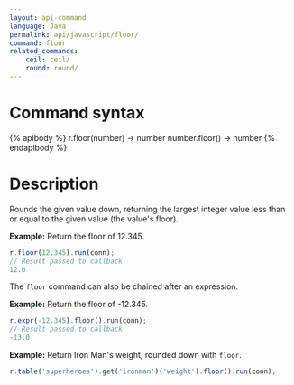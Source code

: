 ```yaml
---
layout: api-command
language: Java
permalink: api/javascript/floor/
command: floor
related_commands:
    ceil: ceil/
    round: round/
---
```

# Command syntax #

{% apibody %}
r.floor(number) &rarr; number
number.floor() &rarr; number
{% endapibody %}

# Description #

Rounds the given value down, returning the largest integer value less than or equal to the given value (the value's floor).

__Example:__ Return the floor of 12.345.

```js
r.floor(12.345).run(conn);
// Result passed to callback
12.0
```

The `floor` command can also be chained after an expression.

__Example:__ Return the floor of -12.345.

```js
r.expr(-12.345).floor().run(conn);
// Result passed to callback
-13.0
```

__Example:__ Return Iron Man's weight, rounded down with `floor`.

```js
r.table('superheroes').get('ironman')('weight').floor().run(conn);
```
